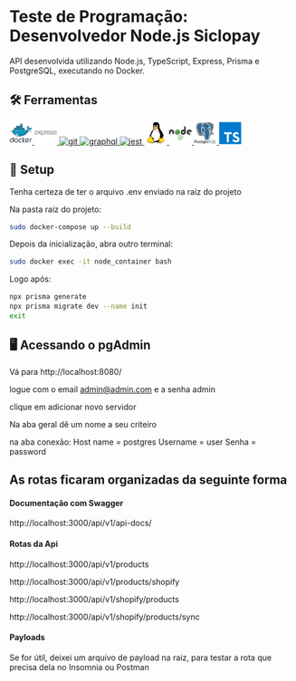 # Teste de Programação: Desenvolvedor Node.js Siclopay

API desenvolvida utilizando Node.js, TypeScript, Express, Prisma e PostgreSQL, executando no Docker.

## 🛠 Ferramentas

<p align="left"> <a href="https://www.docker.com/" target="_blank" rel="noreferrer"> <img src="https://raw.githubusercontent.com/devicons/devicon/master/icons/docker/docker-original-wordmark.svg" alt="docker" width="40" height="40"/> </a> <a href="https://expressjs.com" target="_blank" rel="noreferrer"> <img src="https://raw.githubusercontent.com/devicons/devicon/master/icons/express/express-original-wordmark.svg" alt="express" width="40" height="40"/> </a> <a href="https://git-scm.com/" target="_blank" rel="noreferrer"> <img src="https://www.vectorlogo.zone/logos/git-scm/git-scm-icon.svg" alt="git" width="40" height="40"/> </a> <a href="https://graphql.org" target="_blank" rel="noreferrer"> <img src="https://www.vectorlogo.zone/logos/graphql/graphql-icon.svg" alt="graphql" width="40" height="40"/> </a> <a href="https://jestjs.io" target="_blank" rel="noreferrer"> <img src="https://www.vectorlogo.zone/logos/jestjsio/jestjsio-icon.svg" alt="jest" width="40" height="40"/> </a> <a href="https://www.linux.org/" target="_blank" rel="noreferrer"> <img src="https://raw.githubusercontent.com/devicons/devicon/master/icons/linux/linux-original.svg" alt="linux" width="40" height="40"/> </a> <a href="https://nodejs.org" target="_blank" rel="noreferrer"> <img src="https://raw.githubusercontent.com/devicons/devicon/master/icons/nodejs/nodejs-original-wordmark.svg" alt="nodejs" width="40" height="40"/> </a> <a href="https://www.postgresql.org" target="_blank" rel="noreferrer"> <img src="https://raw.githubusercontent.com/devicons/devicon/master/icons/postgresql/postgresql-original-wordmark.svg" alt="postgresql" width="40" height="40"/> </a> <a href="https://www.typescriptlang.org/" target="_blank" rel="noreferrer"> <img src="https://raw.githubusercontent.com/devicons/devicon/master/icons/typescript/typescript-original.svg" alt="typescript" width="40" height="40"/> </a> </p>

## 📝 Setup

Tenha certeza de ter o arquivo .env enviado na raiz do projeto

Na pasta raiz do projeto:

```bash
sudo docker-compose up --build 

```
Depois da inicialização, abra outro terminal:

```bash
sudo docker exec -it node_container bash
```
Logo após:

```bash
npx prisma generate
npx prisma migrate dev --name init
exit
```

## 🖥 Acessando o pgAdmin

Vá para http://localhost:8080/

logue com o email admin@admin.com e a senha admin

clique em adicionar novo servidor

Na aba geral dê um nome a seu criteiro

na aba conexão:
Host name = postgres
Username = user
Senha = password

## As rotas ficaram organizadas da seguinte forma

#### Documentação com Swagger

http://localhost:3000/api/v1/api-docs/

#### Rotas da Api

http://localhost:3000/api/v1/products

http://localhost:3000/api/v1/products/shopify

http://localhost:3000/api/v1/shopify/products

http://localhost:3000/api/v1/shopify/products/sync

#### Payloads

Se for útil, deixei um arquivo de payload na raiz, para testar a rota que precisa dela no Insomnia ou Postman
